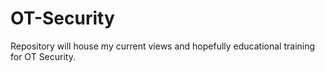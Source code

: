 # OT-Security
Repository will house my current views and hopefully educational training for OT Security. 
